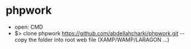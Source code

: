 # phpwork
- open: CMD 
- $> clone phpwork https://github.com/abdellahcharki/phpwork.git
-- copy the folder into root web file (XAMP/WAMP/LARAGON ...)
